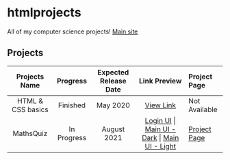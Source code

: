 # htmlprojects
All of my computer science projects! [Main site](https://danishsite.theworkpc.com/htmlprojects)

## Projects
| Projects Name | Progress | Expected Release Date | Link Preview | Project Page |
| :---: | :---: | :---: | :--------: | :--- |
| HTML & CSS basics | Finished | May 2020 | [View Link](https://www.danishsite.ml/htmlprojects/htmlncss-basics/index.html) | Not Available |
| MathsQuiz | In Progress | August 2021 | [Login UI](https://www.danishsite.ml/htmlprojects/MathsQuiz) \| [Main UI - Dark](https://www.danishsite.ml/htmlprojects/MathsQuiz/mainui/index.html) \| [Main UI - Light](https://www.danishsite.ml/htmlprojects/MathsQuiz/mainui/index%20-%20light.html) | [Project Page](http://www.mathsquiz.ml) |
